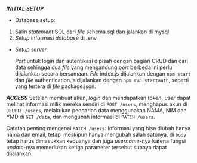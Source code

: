 ***INITIAL SETUP***
- Database setup:
1. Salin _statement_ SQL dari _file_ schema.sql dan jalankan di mysql
2. _Setup_ informasi _database_ di .env

- _Setup server_:
  
  _Port_ untuk login dan autentikasi dipisah dengan bagian CRUD dan cari data sehingga dua _file_ yang mengandung _port_ berbeda ini perlu dijalankan secara bersamaan. _File_ index.js dijalankan dengan `npm start` dan _file_ authentication.js dijalankan dengan `npm run startauth`, seperti yang tertera di _file_ package.json.



***ACCESS***
Setelah membuat akun, _login_ dan mendapatkan _token_, _user_ dapat melihat informasi milik mereka sendiri di `POST /users`, menghapus akun di `DELETE /users`, melakukan pencarian data menggunakan NAMA, NIM dan YMD di `GET /data`, dan mengubah informasi di `PATCH /users`. 

Catatan penting mengenai `PATCH /users`: Informasi yang bisa diubah hanya nama dan email, tetapi meskipun hanya mengubah salah satunya, di `body` tetap harus dimasukkan keduanya dan juga _username_-nya karena fungsi _update_-nya memerlukan ketiga parameter tersebut supaya dapat dijalankan.
